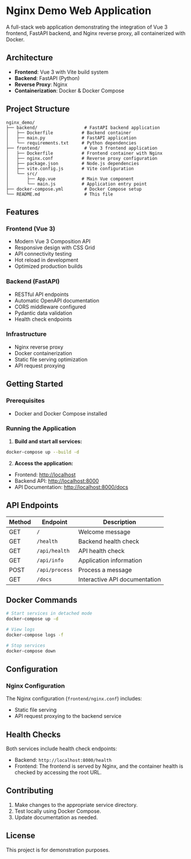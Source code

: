# Nginx Demo Web Application

A full-stack web application demonstrating the integration of Vue 3 frontend, FastAPI backend, and Nginx reverse proxy, all containerized with Docker.

## Architecture

- **Frontend**: Vue 3 with Vite build system
- **Backend**: FastAPI (Python)
- **Reverse Proxy**: Nginx
- **Containerization**: Docker & Docker Compose

## Project Structure

```
nginx_demo/
├── backend/                  # FastAPI backend application
│   ├── Dockerfile           # Backend container
│   ├── main.py              # FastAPI application
│   └── requirements.txt     # Python dependencies
├── frontend/                 # Vue 3 frontend application
│   ├── Dockerfile           # Frontend container with Nginx
│   ├── nginx.conf           # Reverse proxy configuration
│   ├── package.json         # Node.js dependencies
│   ├── vite.config.js       # Vite configuration
│   └── src/
│       ├── App.vue          # Main Vue component
│       └── main.js          # Application entry point
├── docker-compose.yml        # Docker Compose setup
└── README.md                 # This file
```

## Features

### Frontend (Vue 3)
- Modern Vue 3 Composition API
- Responsive design with CSS Grid
- API connectivity testing
- Hot reload in development
- Optimized production builds

### Backend (FastAPI)
- RESTful API endpoints
- Automatic OpenAPI documentation
- CORS middleware configured
- Pydantic data validation
- Health check endpoints

### Infrastructure
- Nginx reverse proxy
- Docker containerization
- Static file serving optimization
- API request proxying

## Getting Started

### Prerequisites
- Docker and Docker Compose installed

### Running the Application

1. **Build and start all services:**
```bash
docker-compose up --build -d
```

2. **Access the application:**
- Frontend: [http://localhost](http://localhost)
- Backend API: [http://localhost:8000](http://localhost:8000)
- API Documentation: [http://localhost:8000/docs](http://localhost:8000/docs)

## API Endpoints

| Method | Endpoint       | Description                   |
|--------|----------------|-------------------------------|
| GET    | `/`            | Welcome message               |
| GET    | `/health`      | Backend health check          |
| GET    | `/api/health`  | API health check              |
| GET    | `/api/info`    | Application information       |
| POST   | `/api/process` | Process a message             |
| GET    | `/docs`        | Interactive API documentation |

## Docker Commands

```bash
# Start services in detached mode
docker-compose up -d

# View logs
docker-compose logs -f

# Stop services
docker-compose down
```

## Configuration

### Nginx Configuration
The Nginx configuration (`frontend/nginx.conf`) includes:
- Static file serving
- API request proxying to the backend service

## Health Checks

Both services include health check endpoints:
- Backend: `http://localhost:8000/health`
- Frontend: The frontend is served by Nginx, and the container health is checked by accessing the root URL.

## Contributing

1. Make changes to the appropriate service directory.
2. Test locally using Docker Compose.
3. Update documentation as needed.

## License

This project is for demonstration purposes.
